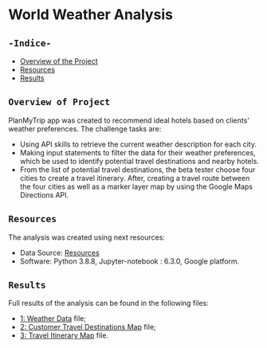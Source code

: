 # World Weather Analysis
## `-Indice-`	
	
- [Overview of the Project](#Overview-of-Project)	
- [Resources](#Resources)	
- [Results](#Results)	

## `Overview of Project`	
PlanMyTrip app was created to recommend ideal hotels based on clients' weather preferences. 
The challenge tasks are:
 - Using API skills to retrieve the current weather description for each city. 
 - Making input statements to filter the data for their weather preferences, which be used to identify potential travel destinations and nearby hotels. 
 - From the list of potential travel destinations, the beta tester choose four cities to create a travel itinerary. After, creating a travel route between the four cities as well as a marker layer map by using the Google Maps Directions API.

## `Resources`	
The analysis was created using next resources:	
  - Data Source:  [Resources](./Resources/)	
  - Software: Python 3.8.8, Jupyter-notebook : 6.3.0, Google platform.
## `Results`	

Full results of the analysis can be found in the following files:
 - [1: Weather Data](./Weather_Database.ipynb) file;
 - [2: Customer Travel Destinations Map](./Vacation_Search.ipynb) file;
 - [3: Travel Itinerary Map](./Vacation_Itinerary.ipynb) file.
 	